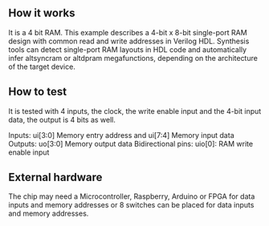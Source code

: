 <!---

This file is used to generate your project datasheet. Please fill in the information below and delete any unused
sections.

You can also include images in this folder and reference them in the markdown. Each image must be less than
512 kb in size, and the combined size of all images must be less than 1 MB.
-->

## How it works

It is a 4 bit RAM. This example describes a 4-bit x 8-bit single-port RAM design with common read and write addresses in Verilog HDL. Synthesis tools can detect single-port RAM layouts in HDL code and automatically infer altsyncram or altdpram megafunctions, depending on the architecture of the target device.

## How to test

It is tested with 4 inputs, the clock, the write enable input and the 4-bit input data, the output is 4 bits as well.  

  Inputs: ui[3:0] Memory entry address and ui[7:4] Memory input data
  Outputs: uo[3:0] Memory output data
  Bidirectional pins: uio[0]: RAM write enable input

## External hardware

The chip may need a Microcontroller, Raspberry, Arduino or FPGA for data inputs and memory addresses or 8 switches can be placed for data inputs and memory addresses.
